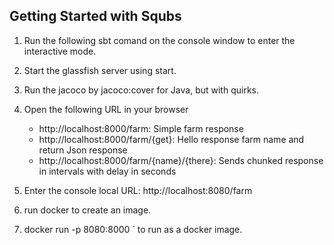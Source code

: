 Getting Started with Squbs
--------------------------

1. Run the following sbt comand on the console window to enter the interactive mode.

2. Start the glassfish server using start.

3. Run the jacoco by jacoco:cover for Java, but with quirks.

5. Open the following URL in your browser
   * http://localhost:8000/farm: Simple farm response
   * http://localhost:8000/farm/{get}: Hello response farm name and return Json response
   * http://localhost:8000/farm/{name}/{there}: Sends chunked response in intervals with delay in seconds

6. Enter the console local URL: http://localhost:8080/farm

7. run docker to create an image.

8. docker run -p 8080:8000 <farm>` to run as a docker image.
